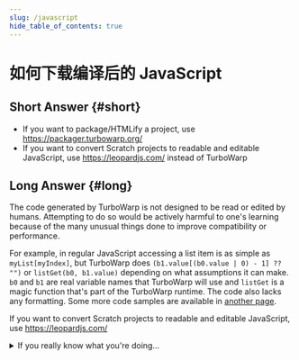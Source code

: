 ```yaml
---
slug: /javascript
hide_table_of_contents: true
---
```


# 如何下载编译后的 JavaScript

## Short Answer {#short}

 * If you want to package/HTMLify a project, use https://packager.turbowarp.org/
 * If you want to convert Scratch projects to readable and editable JavaScript, use https://leopardjs.com/ instead of TurboWarp

## Long Answer {#long}

The code generated by TurboWarp is not designed to be read or edited by humans. Attempting to do so would be actively harmful to one's learning because of the many unusual things done to improve compatibility or performance.

For example, in regular JavaScript accessing a list item is as simple as `myList[myIndex]`, but TurboWarp does `(b1.value[(b0.value | 0) - 1] ?? "")` or `listGet(b0, b1.value)` depending on what assumptions it can make. `b0` and `b1` are real variable names that TurboWarp will use and `listGet` is a magic function that's part of the TurboWarp runtime. The code also lacks any formatting. Some more code samples are available in [another page](how).

If you want to convert Scratch projects to readable and editable JavaScript, use https://leopardjs.com/

<details>
<summary>If you really know what you're doing...</summary>

Run this in the JavaScript console before starting the project:

```js
vm.enableDebug();
```

Then the JavaScript will be logged to the console when it gets compiled.

If you don't know what a "JavaScript console" is or how to access it, then it's in your best interest to not look at the generated JavaScript anyways.
</details>
